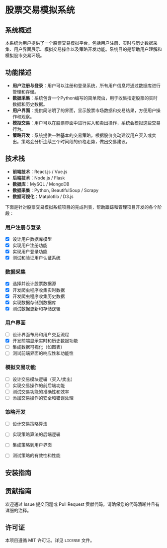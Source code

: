 
# 股票交易模拟系统

## 系统概述

本系统为用户提供了一个股票交易模拟平台，包括用户注册、实时与历史数据采集、用户界面展示、模拟交易操作以及策略开发功能。系统目的是帮助用户理解和模拟股市交易环境。

## 功能描述

- **用户注册与登录**：用户可以注册和登录系统，所有用户信息将通过数据库进行管理和存储。
- **数据采集**：系统包含一个Python编写的简单爬虫，用于收集指定股票的实时数据和历史数据。
- **用户界面**：提供简洁明了的界面，显示股票市场数据和交易结果，方便用户操作和观察。
- **模拟交易**：用户可以在股票界面中进行买入和卖出操作，系统会模拟这些交易行为。
- **策略开发**：系统提供一种基本的交易策略，根据股价变动建议用户买入或卖出。策略会分析连续三个时间段的价格走势，做出交易建议。

## 技术栈

- **前端技术**：React.js / Vue.js
- **后端技术**：Node.js / Flask
- **数据库**：MySQL / MongoDB
- **数据采集**：Python, BeautifulSoup / Scrapy
- **数据可视化**：Matplotlib / D3.js

  
下面是针对股票交易模拟系统项目的完成列表，帮助跟踪和管理项目开发的各个阶段：

### 用户注册与登录
- [x] 设计用户数据库模型
- [x] 实现用户注册功能
- [x] 实现用户登录功能
- [x] 测试和验证用户认证系统

### 数据采集
- [x] 选择并设计股票数据源
- [x] 开发爬虫程序收集实时数据
- [x] 开发爬虫程序收集历史数据
- [x] 实现数据存储到数据库
- [x] 测试数据更新和存储逻辑

### 用户界面
- [ ] 设计界面布局和用户交互流程
- [x] 开发前端显示实时和历史数据功能
- [ ] 集成数据可视化（如图表）
- [ ] 测试前端界面的响应性和功能性

### 模拟交易功能
- [ ] 设计交易模块逻辑（买入/卖出）
- [ ] 实现交易操作的前后端功能
- [ ] 测试交易功能的准确性和效率
- [ ] 添加交易操作的安全和错误处理

### 策略开发
- [ ] 设计交易策略算法
- [ ] 实现策略算法的后端逻辑
- [ ] 集成策略到用户界面
- [ ] 测试策略的有效性和性能


## 安装指南


## 贡献指南

欢迎通过 Issue 提交问题或 Pull Request 贡献代码。请确保您的代码清晰并且有详细的注释。

## 许可证

本项目遵循 MIT 许可证。详见 `LICENSE` 文件。

